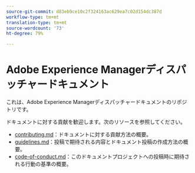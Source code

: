 ```yaml
---
source-git-commit: d83eb9ce10c2f324163ac629ea7c02d154dc387d
workflow-type: tm+mt
translation-type: tm+mt
source-wordcount: '73'
ht-degree: 79%

---
```

# Adobe Experience Managerディスパッチャードキュメント

これは、Adobe Experience Managerディスパッチャードキュメントのリポジトリです。

ドキュメントに対する貢献を歓迎します。次のリソースを参照してください。

* [contributing.md](contributing.md)：ドキュメントに対する貢献方法の概要。
* [guidelines.md](guidelines.md)：投稿で期待される内容とドキュメント投稿の作成方法の概要。
* [code-of-conduct.md](code-of-conduct.md)：このドキュメントプロジェクトへの投稿時に期待される行動の基準の概要。
